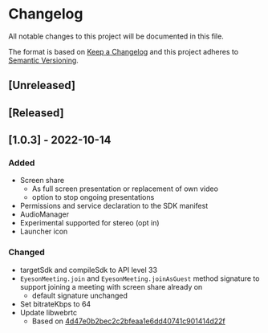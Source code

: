 # Changelog
All notable changes to this project will be documented in this file.

The format is based on [Keep a Changelog] and this project adheres to
[Semantic Versioning].  

## [Unreleased] 

## [Released]
## [1.0.3] - 2022-10-14
### Added
- Screen share
  - As full screen presentation or replacement of own video
  - option to stop ongoing presentations
- Permissions and service declaration to the SDK manifest
- AudioManager
- Experimental supported for stereo (opt in)
- Launcher icon

### Changed
- targetSdk and compileSdk to API level 33
- `EyesonMeeting.join` and `EyesonMeeting.joinAsGuest` method signature to support joining a meeting with screen share already on
  - default signature unchanged
- Set bitrateKbps to 64
- Update libwebrtc
  - Based on [4d47e0b2bec2c2bfeaa1e6dd40741c901414d22f](https://webrtc.googlesource.com/src/+/4d47e0b2bec2c2bfeaa1e6dd40741c901414d22f)
  


[Keep a Changelog]: http://keepachangelog.com/en/1.0.0/
[Semantic Versioning]: http://semver.org/spec/v2.0.0.html
